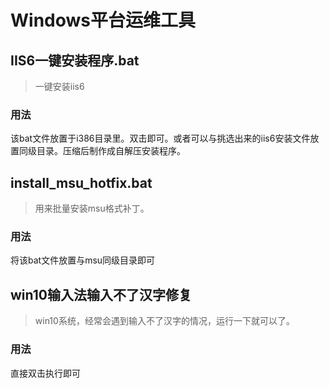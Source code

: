 Windows平台运维工具
===

## IIS6一键安装程序.bat

>一键安装iis6

### 用法

该bat文件放置于i386目录里。双击即可。或者可以与挑选出来的iis6安装文件放置同级目录。压缩后制作成自解压安装程序。

## install_msu_hotfix.bat

>用来批量安装msu格式补丁。

### 用法

将该bat文件放置与msu同级目录即可

## win10输入法输入不了汉字修复

>win10系统，经常会遇到输入不了汉字的情况，运行一下就可以了。

### 用法

直接双击执行即可

